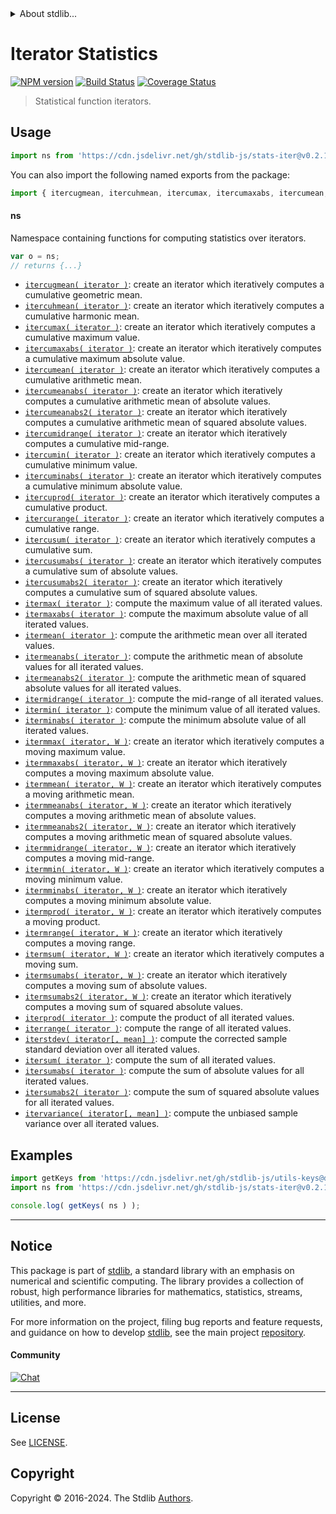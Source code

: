 <!--

@license Apache-2.0

Copyright (c) 2018 The Stdlib Authors.

Licensed under the Apache License, Version 2.0 (the "License");
you may not use this file except in compliance with the License.
You may obtain a copy of the License at

   http://www.apache.org/licenses/LICENSE-2.0

Unless required by applicable law or agreed to in writing, software
distributed under the License is distributed on an "AS IS" BASIS,
WITHOUT WARRANTIES OR CONDITIONS OF ANY KIND, either express or implied.
See the License for the specific language governing permissions and
limitations under the License.

-->


<details>
  <summary>
    About stdlib...
  </summary>
  <p>We believe in a future in which the web is a preferred environment for numerical computation. To help realize this future, we've built stdlib. stdlib is a standard library, with an emphasis on numerical and scientific computation, written in JavaScript (and C) for execution in browsers and in Node.js.</p>
  <p>The library is fully decomposable, being architected in such a way that you can swap out and mix and match APIs and functionality to cater to your exact preferences and use cases.</p>
  <p>When you use stdlib, you can be absolutely certain that you are using the most thorough, rigorous, well-written, studied, documented, tested, measured, and high-quality code out there.</p>
  <p>To join us in bringing numerical computing to the web, get started by checking us out on <a href="https://github.com/stdlib-js/stdlib">GitHub</a>, and please consider <a href="https://opencollective.com/stdlib">financially supporting stdlib</a>. We greatly appreciate your continued support!</p>
</details>

# Iterator Statistics

[![NPM version][npm-image]][npm-url] [![Build Status][test-image]][test-url] [![Coverage Status][coverage-image]][coverage-url] <!-- [![dependencies][dependencies-image]][dependencies-url] -->

> Statistical function iterators.



<section class="usage">

## Usage

```javascript
import ns from 'https://cdn.jsdelivr.net/gh/stdlib-js/stats-iter@v0.2.1-deno/mod.js';
```

You can also import the following named exports from the package:

```javascript
import { itercugmean, itercuhmean, itercumax, itercumaxabs, itercumean, itercumeanabs, itercumeanabs2, itercumidrange, itercumin, itercuminabs, itercuprod, itercurange, itercusum, itercusumabs, itercusumabs2, itermax, itermaxabs, itermean, itermeanabs, itermeanabs2, itermidrange, itermin, iterminabs, itermmax, itermmaxabs, itermmean, itermmeanabs, itermmeanabs2, itermmidrange, itermmin, itermminabs, itermprod, itermrange, itermsum, itermsumabs, itermsumabs2, iterprod, iterrange, iterstdev, itersum, itersumabs, itersumabs2, itervariance } from 'https://cdn.jsdelivr.net/gh/stdlib-js/stats-iter@v0.2.1-deno/mod.js';
```

#### ns

Namespace containing functions for computing statistics over iterators.

```javascript
var o = ns;
// returns {...}
```

<!-- <toc pattern="*"> -->

<div class="namespace-toc">

-   <span class="signature">[`itercugmean( iterator )`][@stdlib/stats/iter/cugmean]</span><span class="delimiter">: </span><span class="description">create an iterator which iteratively computes a cumulative geometric mean.</span>
-   <span class="signature">[`itercuhmean( iterator )`][@stdlib/stats/iter/cuhmean]</span><span class="delimiter">: </span><span class="description">create an iterator which iteratively computes a cumulative harmonic mean.</span>
-   <span class="signature">[`itercumax( iterator )`][@stdlib/stats/iter/cumax]</span><span class="delimiter">: </span><span class="description">create an iterator which iteratively computes a cumulative maximum value.</span>
-   <span class="signature">[`itercumaxabs( iterator )`][@stdlib/stats/iter/cumaxabs]</span><span class="delimiter">: </span><span class="description">create an iterator which iteratively computes a cumulative maximum absolute value.</span>
-   <span class="signature">[`itercumean( iterator )`][@stdlib/stats/iter/cumean]</span><span class="delimiter">: </span><span class="description">create an iterator which iteratively computes a cumulative arithmetic mean.</span>
-   <span class="signature">[`itercumeanabs( iterator )`][@stdlib/stats/iter/cumeanabs]</span><span class="delimiter">: </span><span class="description">create an iterator which iteratively computes a cumulative arithmetic mean of absolute values.</span>
-   <span class="signature">[`itercumeanabs2( iterator )`][@stdlib/stats/iter/cumeanabs2]</span><span class="delimiter">: </span><span class="description">create an iterator which iteratively computes a cumulative arithmetic mean of squared absolute values.</span>
-   <span class="signature">[`itercumidrange( iterator )`][@stdlib/stats/iter/cumidrange]</span><span class="delimiter">: </span><span class="description">create an iterator which iteratively computes a cumulative mid-range.</span>
-   <span class="signature">[`itercumin( iterator )`][@stdlib/stats/iter/cumin]</span><span class="delimiter">: </span><span class="description">create an iterator which iteratively computes a cumulative minimum value.</span>
-   <span class="signature">[`itercuminabs( iterator )`][@stdlib/stats/iter/cuminabs]</span><span class="delimiter">: </span><span class="description">create an iterator which iteratively computes a cumulative minimum absolute value.</span>
-   <span class="signature">[`itercuprod( iterator )`][@stdlib/stats/iter/cuprod]</span><span class="delimiter">: </span><span class="description">create an iterator which iteratively computes a cumulative product.</span>
-   <span class="signature">[`itercurange( iterator )`][@stdlib/stats/iter/curange]</span><span class="delimiter">: </span><span class="description">create an iterator which iteratively computes a cumulative range.</span>
-   <span class="signature">[`itercusum( iterator )`][@stdlib/stats/iter/cusum]</span><span class="delimiter">: </span><span class="description">create an iterator which iteratively computes a cumulative sum.</span>
-   <span class="signature">[`itercusumabs( iterator )`][@stdlib/stats/iter/cusumabs]</span><span class="delimiter">: </span><span class="description">create an iterator which iteratively computes a cumulative sum of absolute values.</span>
-   <span class="signature">[`itercusumabs2( iterator )`][@stdlib/stats/iter/cusumabs2]</span><span class="delimiter">: </span><span class="description">create an iterator which iteratively computes a cumulative sum of squared absolute values.</span>
-   <span class="signature">[`itermax( iterator )`][@stdlib/stats/iter/max]</span><span class="delimiter">: </span><span class="description">compute the maximum value of all iterated values.</span>
-   <span class="signature">[`itermaxabs( iterator )`][@stdlib/stats/iter/maxabs]</span><span class="delimiter">: </span><span class="description">compute the maximum absolute value of all iterated values.</span>
-   <span class="signature">[`itermean( iterator )`][@stdlib/stats/iter/mean]</span><span class="delimiter">: </span><span class="description">compute the arithmetic mean over all iterated values.</span>
-   <span class="signature">[`itermeanabs( iterator )`][@stdlib/stats/iter/meanabs]</span><span class="delimiter">: </span><span class="description">compute the arithmetic mean of absolute values for all iterated values.</span>
-   <span class="signature">[`itermeanabs2( iterator )`][@stdlib/stats/iter/meanabs2]</span><span class="delimiter">: </span><span class="description">compute the arithmetic mean of squared absolute values for all iterated values.</span>
-   <span class="signature">[`itermidrange( iterator )`][@stdlib/stats/iter/midrange]</span><span class="delimiter">: </span><span class="description">compute the mid-range of all iterated values.</span>
-   <span class="signature">[`itermin( iterator )`][@stdlib/stats/iter/min]</span><span class="delimiter">: </span><span class="description">compute the minimum value of all iterated values.</span>
-   <span class="signature">[`iterminabs( iterator )`][@stdlib/stats/iter/minabs]</span><span class="delimiter">: </span><span class="description">compute the minimum absolute value of all iterated values.</span>
-   <span class="signature">[`itermmax( iterator, W )`][@stdlib/stats/iter/mmax]</span><span class="delimiter">: </span><span class="description">create an iterator which iteratively computes a moving maximum value.</span>
-   <span class="signature">[`itermmaxabs( iterator, W )`][@stdlib/stats/iter/mmaxabs]</span><span class="delimiter">: </span><span class="description">create an iterator which iteratively computes a moving maximum absolute value.</span>
-   <span class="signature">[`itermmean( iterator, W )`][@stdlib/stats/iter/mmean]</span><span class="delimiter">: </span><span class="description">create an iterator which iteratively computes a moving arithmetic mean.</span>
-   <span class="signature">[`itermmeanabs( iterator, W )`][@stdlib/stats/iter/mmeanabs]</span><span class="delimiter">: </span><span class="description">create an iterator which iteratively computes a moving arithmetic mean of absolute values.</span>
-   <span class="signature">[`itermmeanabs2( iterator, W )`][@stdlib/stats/iter/mmeanabs2]</span><span class="delimiter">: </span><span class="description">create an iterator which iteratively computes a moving arithmetic mean of squared absolute values.</span>
-   <span class="signature">[`itermmidrange( iterator, W )`][@stdlib/stats/iter/mmidrange]</span><span class="delimiter">: </span><span class="description">create an iterator which iteratively computes a moving mid-range.</span>
-   <span class="signature">[`itermmin( iterator, W )`][@stdlib/stats/iter/mmin]</span><span class="delimiter">: </span><span class="description">create an iterator which iteratively computes a moving minimum value.</span>
-   <span class="signature">[`itermminabs( iterator, W )`][@stdlib/stats/iter/mminabs]</span><span class="delimiter">: </span><span class="description">create an iterator which iteratively computes a moving minimum absolute value.</span>
-   <span class="signature">[`itermprod( iterator, W )`][@stdlib/stats/iter/mprod]</span><span class="delimiter">: </span><span class="description">create an iterator which iteratively computes a moving product.</span>
-   <span class="signature">[`itermrange( iterator, W )`][@stdlib/stats/iter/mrange]</span><span class="delimiter">: </span><span class="description">create an iterator which iteratively computes a moving range.</span>
-   <span class="signature">[`itermsum( iterator, W )`][@stdlib/stats/iter/msum]</span><span class="delimiter">: </span><span class="description">create an iterator which iteratively computes a moving sum.</span>
-   <span class="signature">[`itermsumabs( iterator, W )`][@stdlib/stats/iter/msumabs]</span><span class="delimiter">: </span><span class="description">create an iterator which iteratively computes a moving sum of absolute values.</span>
-   <span class="signature">[`itermsumabs2( iterator, W )`][@stdlib/stats/iter/msumabs2]</span><span class="delimiter">: </span><span class="description">create an iterator which iteratively computes a moving sum of squared absolute values.</span>
-   <span class="signature">[`iterprod( iterator )`][@stdlib/stats/iter/prod]</span><span class="delimiter">: </span><span class="description">compute the product of all iterated values.</span>
-   <span class="signature">[`iterrange( iterator )`][@stdlib/stats/iter/range]</span><span class="delimiter">: </span><span class="description">compute the range of all iterated values.</span>
-   <span class="signature">[`iterstdev( iterator[, mean] )`][@stdlib/stats/iter/stdev]</span><span class="delimiter">: </span><span class="description">compute the corrected sample standard deviation over all iterated values.</span>
-   <span class="signature">[`itersum( iterator )`][@stdlib/stats/iter/sum]</span><span class="delimiter">: </span><span class="description">compute the sum of all iterated values.</span>
-   <span class="signature">[`itersumabs( iterator )`][@stdlib/stats/iter/sumabs]</span><span class="delimiter">: </span><span class="description">compute the sum of absolute values for all iterated values.</span>
-   <span class="signature">[`itersumabs2( iterator )`][@stdlib/stats/iter/sumabs2]</span><span class="delimiter">: </span><span class="description">compute the sum of squared absolute values for all iterated values.</span>
-   <span class="signature">[`itervariance( iterator[, mean] )`][@stdlib/stats/iter/variance]</span><span class="delimiter">: </span><span class="description">compute the unbiased sample variance over all iterated values.</span>

</div>

<!-- </toc> -->

</section>

<!-- /.usage -->

<section class="examples">

## Examples

<!-- TODO: better examples -->

<!-- eslint no-undef: "error" -->

```javascript
import getKeys from 'https://cdn.jsdelivr.net/gh/stdlib-js/utils-keys@deno/mod.js';
import ns from 'https://cdn.jsdelivr.net/gh/stdlib-js/stats-iter@v0.2.1-deno/mod.js';

console.log( getKeys( ns ) );
```

</section>

<!-- /.examples -->

<!-- Section for related `stdlib` packages. Do not manually edit this section, as it is automatically populated. -->

<section class="related">

</section>

<!-- /.related -->

<!-- Section for all links. Make sure to keep an empty line after the `section` element and another before the `/section` close. -->


<section class="main-repo" >

* * *

## Notice

This package is part of [stdlib][stdlib], a standard library with an emphasis on numerical and scientific computing. The library provides a collection of robust, high performance libraries for mathematics, statistics, streams, utilities, and more.

For more information on the project, filing bug reports and feature requests, and guidance on how to develop [stdlib][stdlib], see the main project [repository][stdlib].

#### Community

[![Chat][chat-image]][chat-url]

---

## License

See [LICENSE][stdlib-license].


## Copyright

Copyright &copy; 2016-2024. The Stdlib [Authors][stdlib-authors].

</section>

<!-- /.stdlib -->

<!-- Section for all links. Make sure to keep an empty line after the `section` element and another before the `/section` close. -->

<section class="links">

[npm-image]: http://img.shields.io/npm/v/@stdlib/stats-iter.svg
[npm-url]: https://npmjs.org/package/@stdlib/stats-iter

[test-image]: https://github.com/stdlib-js/stats-iter/actions/workflows/test.yml/badge.svg?branch=v0.2.1
[test-url]: https://github.com/stdlib-js/stats-iter/actions/workflows/test.yml?query=branch:v0.2.1

[coverage-image]: https://img.shields.io/codecov/c/github/stdlib-js/stats-iter/main.svg
[coverage-url]: https://codecov.io/github/stdlib-js/stats-iter?branch=main

<!--

[dependencies-image]: https://img.shields.io/david/stdlib-js/stats-iter.svg
[dependencies-url]: https://david-dm.org/stdlib-js/stats-iter/main

-->

[chat-image]: https://img.shields.io/gitter/room/stdlib-js/stdlib.svg
[chat-url]: https://app.gitter.im/#/room/#stdlib-js_stdlib:gitter.im

[stdlib]: https://github.com/stdlib-js/stdlib

[stdlib-authors]: https://github.com/stdlib-js/stdlib/graphs/contributors

[umd]: https://github.com/umdjs/umd
[es-module]: https://developer.mozilla.org/en-US/docs/Web/JavaScript/Guide/Modules

[deno-url]: https://github.com/stdlib-js/stats-iter/tree/deno
[deno-readme]: https://github.com/stdlib-js/stats-iter/blob/deno/README.md
[umd-url]: https://github.com/stdlib-js/stats-iter/tree/umd
[umd-readme]: https://github.com/stdlib-js/stats-iter/blob/umd/README.md
[esm-url]: https://github.com/stdlib-js/stats-iter/tree/esm
[esm-readme]: https://github.com/stdlib-js/stats-iter/blob/esm/README.md
[branches-url]: https://github.com/stdlib-js/stats-iter/blob/main/branches.md

[stdlib-license]: https://raw.githubusercontent.com/stdlib-js/stats-iter/main/LICENSE

<!-- <toc-links> -->

[@stdlib/stats/iter/cugmean]: https://github.com/stdlib-js/stats-iter-cugmean/tree/deno

[@stdlib/stats/iter/cuhmean]: https://github.com/stdlib-js/stats-iter-cuhmean/tree/deno

[@stdlib/stats/iter/cumax]: https://github.com/stdlib-js/stats-iter-cumax/tree/deno

[@stdlib/stats/iter/cumaxabs]: https://github.com/stdlib-js/stats-iter-cumaxabs/tree/deno

[@stdlib/stats/iter/cumean]: https://github.com/stdlib-js/stats-iter-cumean/tree/deno

[@stdlib/stats/iter/cumeanabs]: https://github.com/stdlib-js/stats-iter-cumeanabs/tree/deno

[@stdlib/stats/iter/cumeanabs2]: https://github.com/stdlib-js/stats-iter-cumeanabs2/tree/deno

[@stdlib/stats/iter/cumidrange]: https://github.com/stdlib-js/stats-iter-cumidrange/tree/deno

[@stdlib/stats/iter/cumin]: https://github.com/stdlib-js/stats-iter-cumin/tree/deno

[@stdlib/stats/iter/cuminabs]: https://github.com/stdlib-js/stats-iter-cuminabs/tree/deno

[@stdlib/stats/iter/cuprod]: https://github.com/stdlib-js/stats-iter-cuprod/tree/deno

[@stdlib/stats/iter/curange]: https://github.com/stdlib-js/stats-iter-curange/tree/deno

[@stdlib/stats/iter/cusum]: https://github.com/stdlib-js/stats-iter-cusum/tree/deno

[@stdlib/stats/iter/cusumabs]: https://github.com/stdlib-js/stats-iter-cusumabs/tree/deno

[@stdlib/stats/iter/cusumabs2]: https://github.com/stdlib-js/stats-iter-cusumabs2/tree/deno

[@stdlib/stats/iter/max]: https://github.com/stdlib-js/stats-iter-max/tree/deno

[@stdlib/stats/iter/maxabs]: https://github.com/stdlib-js/stats-iter-maxabs/tree/deno

[@stdlib/stats/iter/mean]: https://github.com/stdlib-js/stats-iter-mean/tree/deno

[@stdlib/stats/iter/meanabs]: https://github.com/stdlib-js/stats-iter-meanabs/tree/deno

[@stdlib/stats/iter/meanabs2]: https://github.com/stdlib-js/stats-iter-meanabs2/tree/deno

[@stdlib/stats/iter/midrange]: https://github.com/stdlib-js/stats-iter-midrange/tree/deno

[@stdlib/stats/iter/min]: https://github.com/stdlib-js/stats-iter-min/tree/deno

[@stdlib/stats/iter/minabs]: https://github.com/stdlib-js/stats-iter-minabs/tree/deno

[@stdlib/stats/iter/mmax]: https://github.com/stdlib-js/stats-iter-mmax/tree/deno

[@stdlib/stats/iter/mmaxabs]: https://github.com/stdlib-js/stats-iter-mmaxabs/tree/deno

[@stdlib/stats/iter/mmean]: https://github.com/stdlib-js/stats-iter-mmean/tree/deno

[@stdlib/stats/iter/mmeanabs]: https://github.com/stdlib-js/stats-iter-mmeanabs/tree/deno

[@stdlib/stats/iter/mmeanabs2]: https://github.com/stdlib-js/stats-iter-mmeanabs2/tree/deno

[@stdlib/stats/iter/mmidrange]: https://github.com/stdlib-js/stats-iter-mmidrange/tree/deno

[@stdlib/stats/iter/mmin]: https://github.com/stdlib-js/stats-iter-mmin/tree/deno

[@stdlib/stats/iter/mminabs]: https://github.com/stdlib-js/stats-iter-mminabs/tree/deno

[@stdlib/stats/iter/mprod]: https://github.com/stdlib-js/stats-iter-mprod/tree/deno

[@stdlib/stats/iter/mrange]: https://github.com/stdlib-js/stats-iter-mrange/tree/deno

[@stdlib/stats/iter/msum]: https://github.com/stdlib-js/stats-iter-msum/tree/deno

[@stdlib/stats/iter/msumabs]: https://github.com/stdlib-js/stats-iter-msumabs/tree/deno

[@stdlib/stats/iter/msumabs2]: https://github.com/stdlib-js/stats-iter-msumabs2/tree/deno

[@stdlib/stats/iter/prod]: https://github.com/stdlib-js/stats-iter-prod/tree/deno

[@stdlib/stats/iter/range]: https://github.com/stdlib-js/stats-iter-range/tree/deno

[@stdlib/stats/iter/stdev]: https://github.com/stdlib-js/stats-iter-stdev/tree/deno

[@stdlib/stats/iter/sum]: https://github.com/stdlib-js/stats-iter-sum/tree/deno

[@stdlib/stats/iter/sumabs]: https://github.com/stdlib-js/stats-iter-sumabs/tree/deno

[@stdlib/stats/iter/sumabs2]: https://github.com/stdlib-js/stats-iter-sumabs2/tree/deno

[@stdlib/stats/iter/variance]: https://github.com/stdlib-js/stats-iter-variance/tree/deno

<!-- </toc-links> -->

</section>

<!-- /.links -->
